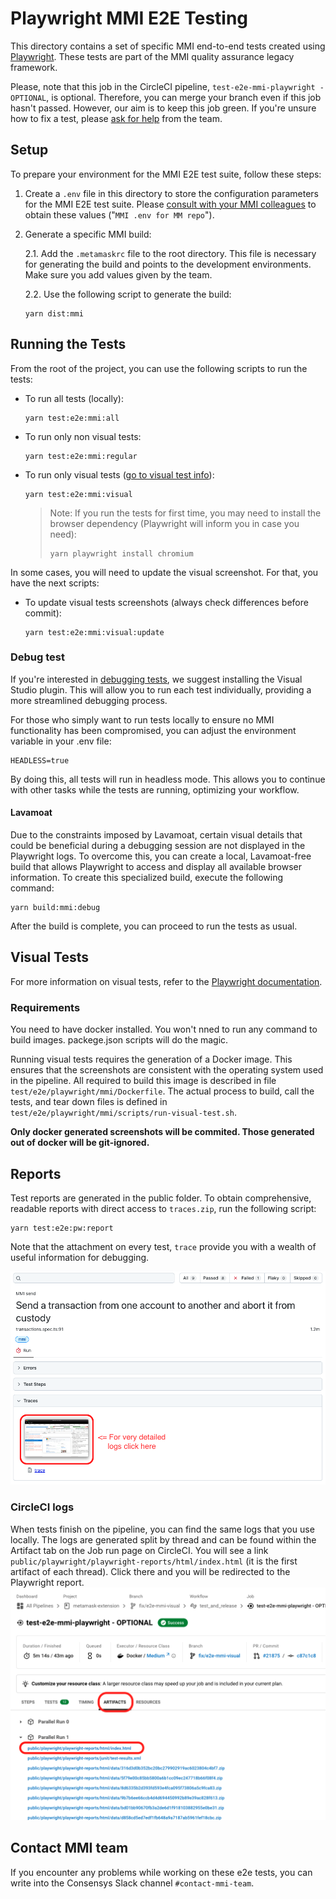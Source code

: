 # Playwright MMI E2E Testing

This directory contains a set of specific MMI end-to-end tests created using [Playwright](https://playwright.dev/). These tests are part of the MMI quality assurance legacy framework.

Please, note that this job in the CircleCI pipeline, `test-e2e-mmi-playwright - OPTIONAL`, is optional. Therefore, you can merge your branch even if this job hasn't passed. However, our aim is to keep this job green. If you're unsure how to fix a test, please [ask for help](#contact-mmi-team) from the team.

## Setup

To prepare your environment for the MMI E2E test suite, follow these steps:

1. Create a `.env` file in this directory to store the configuration parameters for the MMI E2E test suite. Please [consult with your MMI colleagues](#contact-mmi-team) to obtain these values ("`MMI .env for MM repo`").

2. Generate a specific MMI build:

   2.1. Add the `.metamaskrc` file to the root directory. This file is necessary for generating the build and points to the development environments. Make sure you add values given by the team.

   2.2. Use the following script to generate the build:

   ```
   yarn dist:mmi
   ```

## Running the Tests

From the root of the project, you can use the following scripts to run the tests:

- To run all tests (locally):
  ```
  yarn test:e2e:mmi:all
  ```
- To run only non visual tests:
  ```
  yarn test:e2e:mmi:regular
  ```
- To run only visual tests ([go to visual test info](#visual-tests)):
  ```
  yarn test:e2e:mmi:visual
  ```
  > Note: If you run the tests for first time, you may need to install the browser dependency (Playwright will inform you in case you need):
  >
  > ```
  > yarn playwright install chromium
  > ```

In some cases, you will need to update the visual screenshot. For that, you have the next scripts:

- To update visual tests screenshots (always check differences before commit):
  ```
  yarn test:e2e:mmi:visual:update
  ```

### Debug test

If you're interested in [debugging tests](https://playwright.dev/docs/debug), we suggest installing the Visual Studio plugin. This will allow you to run each test individually, providing a more streamlined debugging process.

For those who simply want to run tests locally to ensure no MMI functionality has been compromised, you can adjust the environment variable in your .env file:

```
HEADLESS=true
```

By doing this, all tests will run in headless mode. This allows you to continue with other tasks while the tests are running, optimizing your workflow.

#### Lavamoat

Due to the constraints imposed by Lavamoat, certain visual details that could be beneficial during a debugging session are not displayed in the Playwright logs. To overcome this, you can create a local, Lavamoat-free build that allows Playwright to access and display all available browser information. To create this specialized build, execute the following command:

```
yarn build:mmi:debug
```

After the build is complete, you can proceed to run the tests as usual.

## Visual Tests

For more information on visual tests, refer to the [Playwright documentation](https://playwright.dev/docs/test-snapshots).

### Requirements

You need to have docker installed. You won't nned to run any command to build images. packege.json scripts will do the magic.

Running visual tests requires the generation of a Docker image. This ensures that the screenshots are consistent with the operating system used in the pipeline. All required to build this image is described in file `test/e2e/playwright/mmi/Dockerfile`. The actual process to build, call the tests, and tear down files is defined in `test/e2e/playwright/mmi/scripts/run-visual-test.sh`.

**Only docker generated screenshots will be commited. Those generated out of docker will be git-ignored.**

## Reports

Test reports are generated in the public folder. To obtain comprehensive, readable reports with direct access to `traces.zip`, run the following script:

```
yarn test:e2e:pw:report
```

Note that the attachment on every test, `trace` provide you with a wealth of useful information for debugging.

![Playwright trace detail](resources/trace.png)

### CircleCI logs

When tests finish on the pipeline, you can find the same logs that you use locally. The logs are generated split by thread and can be found within the Artifact tab on the Job run page on CircleCI. You will see a link `public/playwright/playwright-reports/html/index.html` (it is the first artifact of each thread). Click there and you will be redirected to the Playwright report.
![CircleCI Job Actifact detail](resources/circleci-artifact-screnshot.png)

## Contact MMI team

If you encounter any problems while working on these e2e tests, you can write into the Consensys Slack channel `#contact-mmi-team`.
